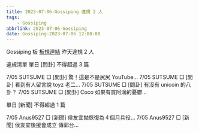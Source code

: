 ```yaml
---
title: 2023-07-06-Gossiping 違規 2 人
tags:
    - Gossiping
abbrlink: 2023-07-06-Gossiping
date: Gossiping-2023-07-06 12:00:00
---
```

Gossiping 板 [板規連結](https://www.ptt.cc/bbs/Gossiping/M.1637425085.A.07D.html)
昨天違規 2 人
<!-- more -->

違規清單
單日 [問卦] 不得超過 3 篇

7/05 SUTSUME □ [問卦] 驚！這是不是尻尻 YouTube…
7/05 SUTSUME □ [問卦] 看到有人留言說 toyz 老二…
7/05 SUTSUME □ [問卦] 有沒有 unicoin 的八卦？
7/05 SUTSUME □ [問卦] Coco 如果有買阿滴的憂鬱…

單日 [新聞] 不得超過 1 篇

7/05 Anus9527 □ [新聞] 侯友宜拋恢復為４個月兵役…
7/05 Anus9527 □ [新聞] 侯友宜後援會成立 傳郭台…
